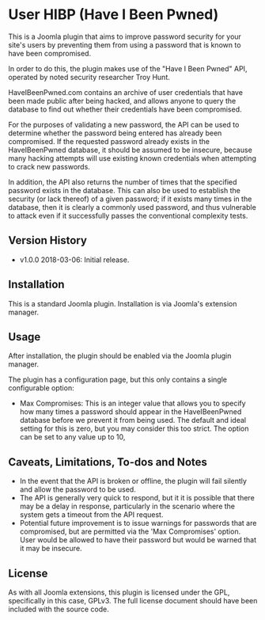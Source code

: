 User HIBP (Have I Been Pwned)
=========================================================================================

This is a Joomla plugin that aims to improve password security for your site's users by preventing them from using a password that is known to have been compromised.

In order to do this, the plugin makes use of the "Have I Been Pwned" API, operated by noted security researcher Troy Hunt.

HaveIBeenPwned.com contains an archive of user credentials that have been made public after being hacked, and allows anyone to query the database to find out whether their credentials have been compromised.

For the purposes of validating a new password, the API can be used to determine whether the password being entered has already been compromised. If the requested password already exists in the HaveIBeenPwned database, it should be assumed to be insecure, because many hacking attempts will use existing known credentials when attempting to crack new passwords.

In addition, the API also returns the number of times that the specified password exists in the database. This can also be used to establish the security (or lack thereof) of a given password; if it exists many times in the database, then it is clearly a commonly used password, and thus vulnerable to attack even if it successfully passes the conventional complexity tests.



Version History
----------------

* v1.0.0     2018-03-06: Initial release.


Installation
----------------
This is a standard Joomla plugin. Installation is via Joomla's extension manager.


Usage
----------------

After installation, the plugin should be enabled via the Joomla plugin manager.

The plugin has a configuration page, but this only contains a single configurable option:

* Max Compromises: This is an integer value that allows you to specify how many times a password should appear in the HaveIBeenPwned database before we prevent it from being used. The default and ideal setting for this is zero, but you may consider this too strict. The option can be set to any value up to 10, 


Caveats, Limitations, To-dos and Notes
--------------------------------------

* In the event that the API is broken or offline, the plugin will fail silently and allow the password to be used.
* The API is generally very quick to respond, but it it is possible that there may be a delay in response, particularly in the scenario where the system gets a timeout from the API request.
* Potential future improvement is to issue warnings for passwords that are compromised, but are permitted via the 'Max Compromises' option. User would be allowed to have their password but would be warned that it may be insecure.

License
----------------
As with all Joomla extensions, this plugin is licensed under the GPL, specifically in this case, GPLv3. The full license document should have been included with the source code.
